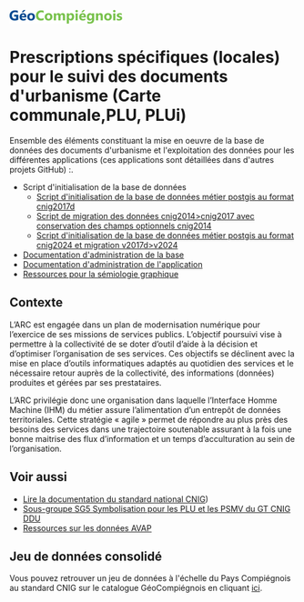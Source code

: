 ![picto](https://github.com/sigagglocompiegne/orga_gest_igeo/blob/master/doc/img/geocompiegnois_2020_reduit_v2.png)

# Prescriptions spécifiques (locales) pour le suivi des documents d'urbanisme (Carte communale,PLU, PLUi)

Ensemble des éléments constituant la mise en oeuvre de la base de données des documents d'urbanisme et l'exploitation des données pour les différentes applications (ces applications sont détaillées dans d'autres projets GitHub) :.

- Script d'initialisation de la base de données
  * [Script d'initialisation de la base de données métier postgis au format cnig2017d](bdd/init_bd_docurba.sql)
  * [Script de migration des données cnig2014>cnig2017 avec conservation des champs optionnels cnig2014](bdd/mig_bd_docurba.sql)
  * [Script d'initialisation de la base de données métier postgis au format cnig2024 et migration v2017d>v2024](bdd/init_bd_docurba_v2024.sql)
- [Documentation d'administration de la base](bdd/doc_admin_bd_docurba.md)
- [Documentation d'administration de l'application](app/doc_admin_app_docurba.md)
- [Ressources pour la sémiologie graphique](sld/)

## Contexte

L’ARC est engagée dans un plan de modernisation numérique pour l’exercice de ses missions de services publics. L’objectif poursuivi vise à permettre à la collectivité de se doter d’outil d’aide à la décision et d’optimiser l’organisation de ses services. Ces objectifs se déclinent avec la mise en place d’outils informatiques adaptés au quotidien des services et le nécessaire retour auprès de la collectivité, des informations (données) produites et gérées par ses prestataires. 

L’ARC privilégie donc une organisation dans laquelle l’Interface Homme Machine (IHM) du métier assure l’alimentation d’un entrepôt de données territoriales. Cette stratégie « agile » permet de répondre au plus près des besoins des services dans une trajectoire soutenable assurant à la fois une bonne maitrise des flux d’information et un temps d’acculturation au sein de l’organisation.

## Voir aussi

* [Lire la documentation du standard national CNIG](https://cnig.gouv.fr/ressources-dematerialisation-documents-d-urbanisme-a2732.html))
* [Sous-groupe SG5 Symbolisation pour les PLU et les PSMV du GT CNIG DDU](https://github.com/GT-CNIG-DDU-team/SG5-SYMBOLISATION)
* [Ressources sur les données AVAP](https://github.com/sigagglocompiegne/avap)

## Jeu de données consolidé

Vous pouvez retrouver un jeu de données à l'échelle du Pays Compiégnois au standard CNIG sur le catalogue GéoCompiégnois en cliquant [ici](https://geo.compiegnois.fr/geonetwork/srv/fre/catalog.search#/metadata/0822db32-0122-41ee-b6fd-a6934c386288).
